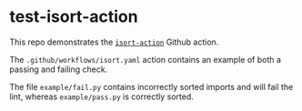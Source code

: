 # test-isort-action

This repo demonstrates the [`isort-action`][isort-action] Github action.

The `.github/workflows/isort.yaml` action contains an example of both a passing and failing check.

The file `example/fail.py` contains incorrectly sorted imports and will fail the lint, whereas `example/pass.py` is correctly sorted.

[isort-action]: https://github.com/jamescurtin/isort-action
